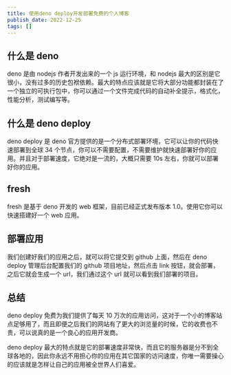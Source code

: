 ```yaml
---
title: 使用deno deploy开发部署免费的个人博客
publish_date: 2022-12-25
tags: []
---
```


## 什么是 deno

deno 是由 nodejs 作者开发出来的一个 js 运行环境，和 nodejs 最大的区别是它很小，没有过多的历史包袱依赖。最大的特点应该就是它将大部分功能都封装在了一个独立的可执行包中，你可以通过一个文件完成代码的自动补全提示，格式化，性能分析，测试编写等。

## 什么是 deno deploy

deno deploy 是 deno 官方提供的是一个分布式部署环境，它可以让你的代码快速部署到全球 34 个节点，你可以不需要配置，不需要维护就快速部署好你的应用。并且对于部署速度，它绝对是一流的，大概只需要 10s 左右，你就可以部署好你的应用。

## fresh

fresh 是基于 deno 开发的 web 框架，目前已经正式发布版本 1.0。使用它你可以快速搭建好一个 web 应用。

## 部署应用

我们创建好我们的应用之后，就可以将它提交到 github 上面，然后在 deno deploy 管理后台配置我们的 github 项目地址，然后点击 link 按钮，就会部署，之后它就会生成一个 url，我们通过这个 url 就可以看到我们部署的项目。

## 总结

deno deploy 免费为我们提供了每天 10 万次的应用访问，这对于一个小的博客站点足够用了，而且即便之后我们的网站有了更大的浏览量的时候，它的收费也不贵，可以说真的是一个良心的应用开发商。

deno deploy 最大的特点就是它的部署速度非常快，而且它的服务器是分不到全球各地的，因此你永远不用担心你的应用在其它国家的访问速度，你唯一需要操心的应该就是怎样让自己的应用被全世界人们喜爱。